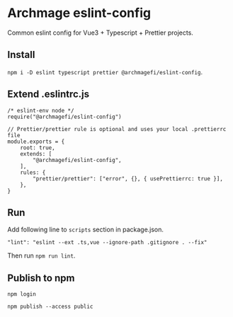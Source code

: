 # Archmage eslint-config

Common eslint config for Vue3 + Typescript + Prettier projects.

## Install

`npm i -D eslint typescript prettier @archmagefi/eslint-config`.

## Extend .eslintrc.js

```
/* eslint-env node */
require("@archmagefi/eslint-config")

// Prettier/prettier rule is optional and uses your local .prettierrc file
module.exports = {
    root: true,
    extends: [
        "@archmagefi/eslint-config",
    ],
    rules: {
        "prettier/prettier": ["error", {}, { usePrettierrc: true }],
    },
}
```

## Run

Add following line to `scripts` section in package.json.

`"lint": "eslint --ext .ts,vue --ignore-path .gitignore . --fix"`

Then run `npm run lint`.

## Publish to npm

`npm login`

`npm publish --access public`